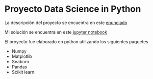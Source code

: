 # Proyecto Data Science in Python

La descripción del proyecto se encuentra en este [enunciado](https://github.com/kenny08gt/proyecto-ds-python/blob/master/Proyecto.pdf)

Mi solución se encuentra en este [jupyter notebook](https://github.com/kenny08gt/proyecto-ds-python/blob/master/proyecto.ipynb)

El proyecto fue elaborado en python utilizando los siguientes paquetes
* Numpy
* Matplotlib
* Seaborn
* Pandas
* Scikit learn

